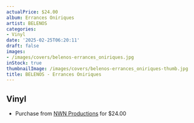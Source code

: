 ```yaml
---
actualPrice: $24.00
album: Errances Oniriques
artist: BELENOS
categories:
- Vinyl
date: '2025-02-25T06:20:11'
draft: false
images:
- /images/covers/belenos-errances_oniriques.jpg
inStock: true
thumbnailImage: /images/covers/belenos-errances_oniriques-thumb.jpg
title: BELENOS - Errances Oniriques
---
```


## Vinyl
* Purchase from [NWN Productions](http://shop.nwnprod.com/index.php?route=product/product&path=75&product_id=59256&sort=pd.name&order=ASC) for $24.00
